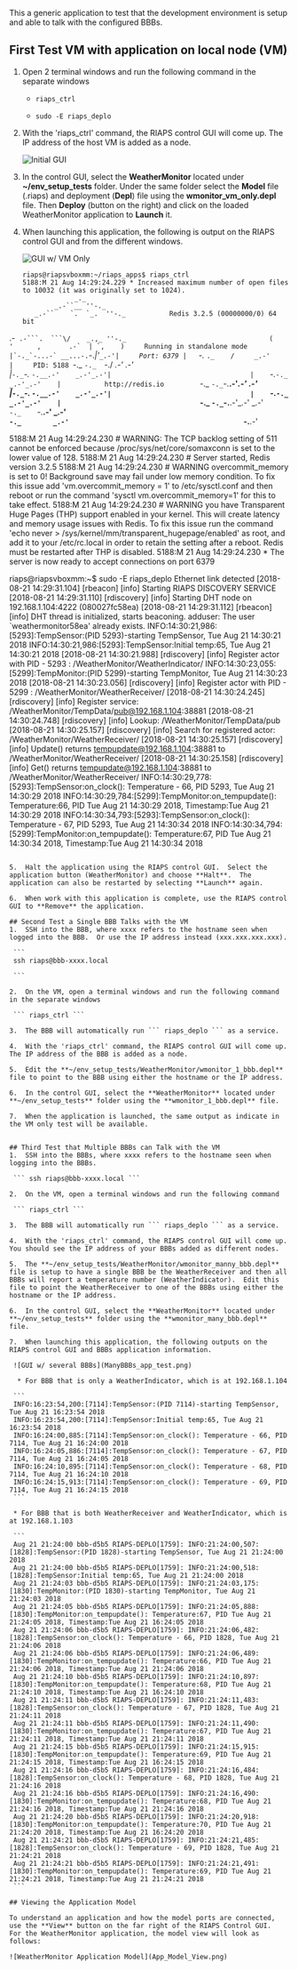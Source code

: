 This a generic application to test that the development environment is setup and able to talk with the configured BBBs.  

## First Test VM with application on local node (VM)
1. Open 2 terminal windows and run the following command in the separate windows

   * ``` riaps_ctrl ```
   
   * ``` sudo -E riaps_deplo ```

2. With the 'riaps_ctrl' command, the RIAPS control GUI will come up.  The IP address of the host VM is added as a node.
    
   ![Initial GUI](Initial_Ctrl_App_VM.png)
    
3. In the control GUI, select the **WeatherMonitor** located under **~/env_setup_tests** folder.  Under the same folder select the **Model** file (.riaps) and deployment (**Depl**) file using the **wmonitor_vm_only.depl** file.  Then **Deploy** (button on the right) and click on the loaded WeatherMonitor application to **Launch** it.
    
4. When launching this application, the following is output on the RIAPS control GUI and from the different windows.
   
   ![GUI w/ VM Only](VM_App_running.png)
   
   ```
   riaps@riapsvboxmm:~/riaps_apps$ riaps_ctrl 
   5188:M 21 Aug 14:29:24.229 * Increased maximum number of open files to 10032 (it was originally set to 1024).
                _._                                                  
           _.-``__ ''-._                                             
      _.-``    `.  `_.  ''-._           Redis 3.2.5 (00000000/0) 64 bit
  .-`` .-```.  ```\/    _.,_ ''-._                                   
 (    '      ,       .-`  | `,    )     Running in standalone mode
 |`-._`-...-` __...-.``-._|'` _.-'|     Port: 6379
 |    `-._   `._    /     _.-'    |     PID: 5188
  `-._    `-._  `-./  _.-'    _.-'                                   
 |`-._`-._    `-.__.-'    _.-'_.-'|                                  
 |    `-._`-._        _.-'_.-'    |           http://redis.io        
  `-._    `-._`-.__.-'_.-'    _.-'                                   
 |`-._`-._    `-.__.-'    _.-'_.-'|                                  
 |    `-._`-._        _.-'_.-'    |                                  
  `-._    `-._`-.__.-'_.-'    _.-'                                   
      `-._    `-.__.-'    _.-'                                       
          `-._        _.-'                                           
              `-.__.-'                                               

   5188:M 21 Aug 14:29:24.230 # WARNING: The TCP backlog setting of 511 cannot be enforced because /proc/sys/net/core/somaxconn is set to the lower value of 128.
   5188:M 21 Aug 14:29:24.230 # Server started, Redis version 3.2.5
   5188:M 21 Aug 14:29:24.230 # WARNING overcommit_memory is set to 0! Background save may fail under low memory condition. To fix this issue add 'vm.overcommit_memory = 1' to /etc/sysctl.conf and then reboot or run the command 'sysctl vm.overcommit_memory=1' for this to take effect.
   5188:M 21 Aug 14:29:24.230 # WARNING you have Transparent Huge Pages (THP) support enabled in your kernel. This will create latency and memory usage issues with Redis. To fix this issue run the command 'echo never > /sys/kernel/mm/transparent_hugepage/enabled' as root, and add it to your /etc/rc.local in order to retain the setting after a reboot. Redis must be restarted after THP is disabled.
   5188:M 21 Aug 14:29:24.230 * The server is now ready to accept connections on port 6379


   riaps@riapsvboxmm:~$ sudo -E riaps_deplo
   Ethernet link detected
   [2018-08-21 14:29:31.104] [rbeacon] [info] Starting RIAPS DISCOVERY SERVICE 
   [2018-08-21 14:29:31.110] [rdiscovery] [info] Starting DHT node on 192.168.1.104:4222 (080027fc58ea)
   [2018-08-21 14:29:31.112] [rbeacon] [info] DHT thread is initialized, starts beaconing.
   adduser: The user `weathermonitor58ea' already exists.
   INFO:14:30:21,986:[5293]:TempSensor:(PID 5293)-starting TempSensor, Tue Aug 21 14:30:21 2018
   INFO:14:30:21,986:[5293]:TempSensor:Initial temp:65, Tue Aug 21 14:30:21 2018
   [2018-08-21 14:30:21.988] [rdiscovery] [info] Register actor with PID - 5293 : /WeatherMonitor/WeatherIndicator/
   INFO:14:30:23,055:[5299]:TempMonitor:(PID 5299)-starting TempMonitor, Tue Aug 21 14:30:23 2018
   [2018-08-21 14:30:23.056] [rdiscovery] [info] Register actor with PID - 5299 : /WeatherMonitor/WeatherReceiver/
   [2018-08-21 14:30:24.245] [rdiscovery] [info] Register service: /WeatherMonitor/TempData/pub@192.168.1.104:38881
   [2018-08-21 14:30:24.748] [rdiscovery] [info] Lookup: /WeatherMonitor/TempData/pub
   [2018-08-21 14:30:25.157] [rdiscovery] [info] Search for registered actor: /WeatherMonitor/WeatherReceiver/
   [2018-08-21 14:30:25.157] [rdiscovery] [info] Update() returns tempupdate@192.168.1.104:38881 to /WeatherMonitor/WeatherReceiver/
   [2018-08-21 14:30:25.158] [rdiscovery] [info] Get() returns tempupdate@192.168.1.104:38881 to /WeatherMonitor/WeatherReceiver/
   INFO:14:30:29,778:[5293]:TempSensor:on_clock(): Temperature - 66, PID 5293, Tue Aug 21 14:30:29 2018
   INFO:14:30:29,784:[5299]:TempMonitor:on_tempupdate(): Temperature:66, PID Tue Aug 21 14:30:29 2018, Timestamp:Tue Aug 21 14:30:29 2018
   INFO:14:30:34,793:[5293]:TempSensor:on_clock(): Temperature - 67, PID 5293, Tue Aug 21 14:30:34 2018
   INFO:14:30:34,794:[5299]:TempMonitor:on_tempupdate(): Temperature:67, PID Tue Aug 21 14:30:34 2018, Timestamp:Tue Aug 21 14:30:34 2018
   ```

   5.  Halt the application using the RIAPS control GUI.  Select the application button (WeatherMonitor) and choose **Halt**.  The application can also be restarted by selecting **Launch** again.

   6.  When work with this application is complete, use the RIAPS control GUI to **Remove** the application.
       
## Second Test a Single BBB Talks with the VM
1.  SSH into the BBB, where xxxx refers to the hostname seen when logged into the BBB.  Or use the IP address instead (xxx.xxx.xxx.xxx).

    ```       
    ssh riaps@bbb-xxxx.local 
    
    ```
    
2.  On the VM, open a terminal windows and run the following command in the separate windows
   
    ``` riaps_ctrl ```
   
3.  The BBB will automatically run ``` riaps_deplo ``` as a service.

4.  With the 'riaps_ctrl' command, the RIAPS control GUI will come up.  The IP address of the BBB is added as a node.
        
5.  Edit the **~/env_setup_tests/WeatherMonitor/wmonitor_1_bbb.depl** file to point to the BBB using either the hostname or the IP address.

6.  In the control GUI, select the **WeatherMonitor** located under **~/env_setup_tests** folder using the **wmonitor_1_bbb.depl** file.

7.  When the application is launched, the same output as indicate in the VM only test will be available.

 
## Third Test that Multiple BBBs can Talk with the VM
1.  SSH into the BBBs, where xxxx refers to the hostname seen when logging into the BBBs.
  
    ``` ssh riaps@bbb-xxxx.local ```
    
2.  On the VM, open a terminal windows and run the following command
   
    ``` riaps_ctrl ```
   
3.  The BBB will automatically run ``` riaps_deplo ``` as a service.

4.  With the 'riaps_ctrl' command, the RIAPS control GUI will come up.  You should see the IP address of your BBBs added as different nodes.
        
5.  The **~/env_setup_tests/WeatherMonitor/wmonitor_manny_bbb.depl** file is setup to have a single BBB be the WeatherReceiver and then all BBBs will report a temperature number (WeatherIndicator).  Edit this file to point the WeatherReceiver to one of the BBBs using either the hostname or the IP address.

6.  In the control GUI, select the **WeatherMonitor** located under **~/env_setup_tests** folder using the **wmonitor_many_bbb.depl** file.

7.  When launching this application, the following outputs on the RIAPS control GUI and BBBs application information.

    ![GUI w/ several BBBs](ManyBBBs_app_test.png)
     
     * For BBB that is only a WeatherIndicator, which is at 192.168.1.104

    ```
    INFO:16:23:54,200:[7114]:TempSensor:(PID 7114)-starting TempSensor, Tue Aug 21 16:23:54 2018
    INFO:16:23:54,200:[7114]:TempSensor:Initial temp:65, Tue Aug 21 16:23:54 2018
    INFO:16:24:00,885:[7114]:TempSensor:on_clock(): Temperature - 66, PID 7114, Tue Aug 21 16:24:00 2018
    INFO:16:24:05,886:[7114]:TempSensor:on_clock(): Temperature - 67, PID 7114, Tue Aug 21 16:24:05 2018
    INFO:16:24:10,895:[7114]:TempSensor:on_clock(): Temperature - 68, PID 7114, Tue Aug 21 16:24:10 2018
    INFO:16:24:15,913:[7114]:TempSensor:on_clock(): Temperature - 69, PID 7114, Tue Aug 21 16:24:15 2018
    ```

    * For BBB that is both WeatherReceiver and WeatherIndicator, which is at 192.168.1.103
    
    ```
    Aug 21 21:24:00 bbb-d5b5 RIAPS-DEPLO[1759]: INFO:21:24:00,507:[1828]:TempSensor:(PID 1828)-starting TempSensor, Tue Aug 21 21:24:00 2018
    Aug 21 21:24:00 bbb-d5b5 RIAPS-DEPLO[1759]: INFO:21:24:00,518:[1828]:TempSensor:Initial temp:65, Tue Aug 21 21:24:00 2018
    Aug 21 21:24:03 bbb-d5b5 RIAPS-DEPLO[1759]: INFO:21:24:03,175:[1830]:TempMonitor:(PID 1830)-starting TempMonitor, Tue Aug 21 21:24:03 2018
    Aug 21 21:24:05 bbb-d5b5 RIAPS-DEPLO[1759]: INFO:21:24:05,888:[1830]:TempMonitor:on_tempupdate(): Temperature:67, PID Tue Aug 21 21:24:05 2018, Timestamp:Tue Aug 21 16:24:05 2018
    Aug 21 21:24:06 bbb-d5b5 RIAPS-DEPLO[1759]: INFO:21:24:06,482:[1828]:TempSensor:on_clock(): Temperature - 66, PID 1828, Tue Aug 21 21:24:06 2018
    Aug 21 21:24:06 bbb-d5b5 RIAPS-DEPLO[1759]: INFO:21:24:06,489:[1830]:TempMonitor:on_tempupdate(): Temperature:66, PID Tue Aug 21 21:24:06 2018, Timestamp:Tue Aug 21 21:24:06 2018
    Aug 21 21:24:10 bbb-d5b5 RIAPS-DEPLO[1759]: INFO:21:24:10,897:[1830]:TempMonitor:on_tempupdate(): Temperature:68, PID Tue Aug 21 21:24:10 2018, Timestamp:Tue Aug 21 16:24:10 2018
    Aug 21 21:24:11 bbb-d5b5 RIAPS-DEPLO[1759]: INFO:21:24:11,483:[1828]:TempSensor:on_clock(): Temperature - 67, PID 1828, Tue Aug 21 21:24:11 2018
    Aug 21 21:24:11 bbb-d5b5 RIAPS-DEPLO[1759]: INFO:21:24:11,490:[1830]:TempMonitor:on_tempupdate(): Temperature:67, PID Tue Aug 21 21:24:11 2018, Timestamp:Tue Aug 21 21:24:11 2018
    Aug 21 21:24:15 bbb-d5b5 RIAPS-DEPLO[1759]: INFO:21:24:15,915:[1830]:TempMonitor:on_tempupdate(): Temperature:69, PID Tue Aug 21 21:24:15 2018, Timestamp:Tue Aug 21 16:24:15 2018
    Aug 21 21:24:16 bbb-d5b5 RIAPS-DEPLO[1759]: INFO:21:24:16,484:[1828]:TempSensor:on_clock(): Temperature - 68, PID 1828, Tue Aug 21 21:24:16 2018
    Aug 21 21:24:16 bbb-d5b5 RIAPS-DEPLO[1759]: INFO:21:24:16,490:[1830]:TempMonitor:on_tempupdate(): Temperature:68, PID Tue Aug 21 21:24:16 2018, Timestamp:Tue Aug 21 21:24:16 2018
    Aug 21 21:24:20 bbb-d5b5 RIAPS-DEPLO[1759]: INFO:21:24:20,918:[1830]:TempMonitor:on_tempupdate(): Temperature:70, PID Tue Aug 21 21:24:20 2018, Timestamp:Tue Aug 21 16:24:20 2018
    Aug 21 21:24:21 bbb-d5b5 RIAPS-DEPLO[1759]: INFO:21:24:21,485:[1828]:TempSensor:on_clock(): Temperature - 69, PID 1828, Tue Aug 21 21:24:21 2018
    Aug 21 21:24:21 bbb-d5b5 RIAPS-DEPLO[1759]: INFO:21:24:21,491:[1830]:TempMonitor:on_tempupdate(): Temperature:69, PID Tue Aug 21 21:24:21 2018, Timestamp:Tue Aug 21 21:24:21 2018
    ```
   
   ## Viewing the Application Model

   To understand an application and how the model ports are connected, use the **View** button on the far right of the RIAPS Control GUI.  For the WeatherMonitor application, the model view will look as follows:

   ![WeatherMonitor Application Model](App_Model_View.png)